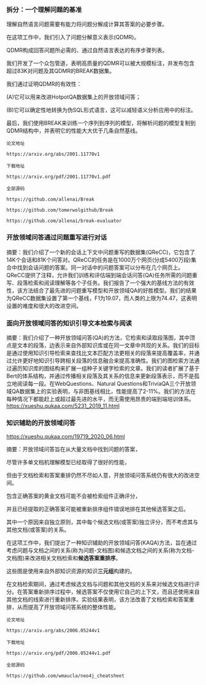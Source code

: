 ### 拆分：一个理解问题的基准

理解自然语言问题需要有能力将问题分解成计算其答案的必要步骤。



在这项工作中，我们引入了问题分解意义表示(QDMR)。



QDMR构成回答问题所必需的、通过自然语言表达的有序步骤列表。



我们开发了一个众包管道，表明高质量的QDMR可以被大规模标注，并发布包含超过83K对问题及其QDMR的BREAK数据集。



我们通过证明QDMR的有效性：

(A)它可以用来改进HotpotQA数据集上的开放领域问答；

(B)它可以确定性地转换为伪SQL形式语言，这可以减轻语义分析应用中的标注。

最后，我们使用BREAK来训练一个序列到序列的模型，将解析问题的模型复制到QDMR结构中，并表明它的性能大大优于几条自然基线。

```
论文地址

https://arxiv.org/abs/2001.11770v1

下载地址

https://arxiv.org/pdf/2001.11770v1.pdf

全部源码

https://github.com/allenai/Break

https://github.com/tomerwolgithub/Break

https://github.com/allenai/break-evaluator
```



### 开放领域问答通过问题重写进行对话

摘要：我们介绍了一个新的会话上下文中问题重写的数据集(QReCC)，它包含了14K个会话和81K个问答对。QReCC的任务是在1000万个网页(分成5400万段)集合中找到会话问题的答案。同一对话中的问题答案可以分布在几个网页上。QReCC提供了注释，允许我们训练和评估端到端会话问答(QA)任务所需的问题重写、段落检索和阅读理解等各个子任务。我们报告了一个强大的基线方法的有效性，该方法结合了最先进的问题重写模型和开放领域QA的好胜模型。我们的结果为QReCC数据集设置了第一个基线，F1为19.07，而人类的上限为74.47，这表明设置的难度和很大的改进空间。



### 面向开放领域问答的知识引导文本检索与阅读

摘要：我们介绍了一种开放领域问答(QA)的方法，它检索和读取段落图，其中顶点是文本的段落，边表示来自外部知识库或在同一文章中共现的关系。我们的目标是通过使用知识引导检索来查找比文本匹配方法更相关的段落来提高覆盖率，并通过允许更好地知识引导跨相关段落的信息融合来提高准确性。我们的图检索方法通过遍历知识库的图结构来扩展一组种子关键字检索的文章。我们的读者扩展了基于Bert的体系结构，并通过传播相关段落及其关系的信息来更新段落表示，而不是孤立地阅读每一段。在WebQuestions、Natural Questions和TriviaQA三个开放领域QA数据集上的实验表明，与非图基线相比，性能提高了2-11%。我们的方法在每种情况下都能赶上或超过最先进的水平，而无需使用昂贵的端到端培训体系。https://xueshu.qukaa.com/5231_2019_11.html



### 知识辅助的开放领域问答

https://xueshu.qukaa.com/19719_2020_06.html

摘要：开放领域问答旨在从大量文档中找到问题的答案，

尽管许多单文档机理解模型已经取得了很好的性能，

但由于文档检索和答案重排仍然不尽如人意，开放领域问答系统仍有很大的改进空间。

包含正确答案的黄金文档可能不会被检索组件正确评分，

并且已经提取的正确答案可能被重新排序组件错误地排在其他候选答案之后。

其中一个原因来自独立原则，其中每个候选文档(或答案)独立评分，而不考虑其与其他文档(或答案)的关系。

在这项工作中，我们提出了一种知识辅助的开放领域问答(KAQA)方法，旨在通过考虑问题与文档之间的关系(称为问题-文档图)和候选文档之间的关系(称为文档-文档图)来改进相关文档检索和**候选答案重排序**。

这些图是使用来自外部知识资源的知识**三元组**构建的。

在文档检索期间，通过考虑候选文档与问题和其他文档的关系来对候选文档进行评分。在答案重新排序过程中，候选答案不仅使用它自己的上下文，而且还使用来自其他文档的线索进行重新排序。实验结果表明，该方法改善了文档检索和答案重排，从而提高了开放领域问答系统的整体性能。



```
论文地址

https://arxiv.org/abs/2006.05244v1

下载地址

https://arxiv.org/pdf/2006.05244v1.pdf

全部源码

https://github.com/wmaucla/neo4j_cheatsheet
```





